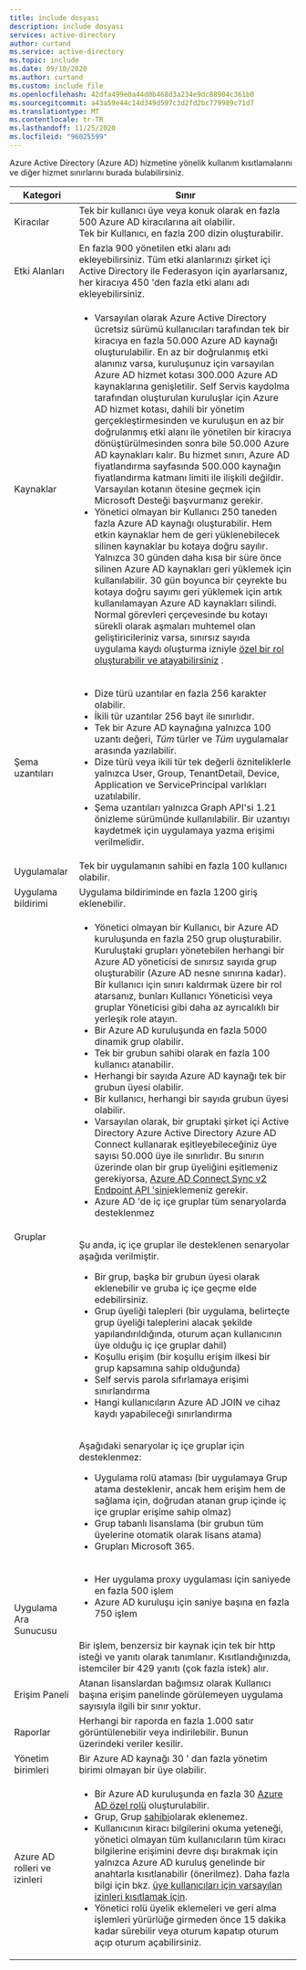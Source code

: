 ```yaml
---
title: include dosyası
description: include dosyası
services: active-directory
author: curtand
ms.service: active-directory
ms.topic: include
ms.date: 09/10/2020
ms.author: curtand
ms.custom: include file
ms.openlocfilehash: 42dfa499e0a44d0b468d3a234e9dc88904c361b0
ms.sourcegitcommit: a43a59e44c14d349d597c3d2fd2bc779989c71d7
ms.translationtype: MT
ms.contentlocale: tr-TR
ms.lasthandoff: 11/25/2020
ms.locfileid: "96025599"
---
```

Azure Active Directory (Azure AD) hizmetine yönelik kullanım kısıtlamalarını ve diğer hizmet sınırlarını burada bulabilirsiniz.

| Kategori | Sınır |
| --- | --- |
| Kiracılar | Tek bir kullanıcı üye veya konuk olarak en fazla 500 Azure AD kiracılarına ait olabilir.<br/>Tek bir Kullanıcı, en fazla 200 dizin oluşturabilir. |
| Etki Alanları | En fazla 900 yönetilen etki alanı adı ekleyebilirsiniz. Tüm etki alanlarınızı şirket içi Active Directory ile Federasyon için ayarlarsanız, her kiracıya 450 'den fazla etki alanı adı ekleyebilirsiniz. |
|Kaynaklar |<ul><li>Varsayılan olarak Azure Active Directory ücretsiz sürümü kullanıcıları tarafından tek bir kiracıya en fazla 50.000 Azure AD kaynağı oluşturulabilir. En az bir doğrulanmış etki alanınız varsa, kuruluşunuz için varsayılan Azure AD hizmet kotası 300.000 Azure AD kaynaklarına genişletilir. Self Servis kaydolma tarafından oluşturulan kuruluşlar için Azure AD hizmet kotası, dahili bir yönetim gerçekleştirmesinden ve kuruluşun en az bir doğrulanmış etki alanı ile yönetilen bir kiracıya dönüştürülmesinden sonra bile 50.000 Azure AD kaynakları kalır. Bu hizmet sınırı, Azure AD fiyatlandırma sayfasında 500.000 kaynağın fiyatlandırma katmanı limiti ile ilişkili değildir. Varsayılan kotanın ötesine geçmek için Microsoft Desteği başvurmanız gerekir.</li><li>Yönetici olmayan bir Kullanıcı 250 taneden fazla Azure AD kaynağı oluşturabilir. Hem etkin kaynaklar hem de geri yüklenebilecek silinen kaynaklar bu kotaya doğru sayılır. Yalnızca 30 günden daha kısa bir süre önce silinen Azure AD kaynakları geri yüklemek için kullanılabilir. 30 gün boyunca bir çeyrekte bu kotaya doğru sayımı geri yüklemek için artık kullanılamayan Azure AD kaynakları silindi. Normal görevleri çerçevesinde bu kotayı sürekli olarak aşmaları muhtemel olan geliştiricileriniz varsa, sınırsız sayıda uygulama kaydı oluşturma izniyle [özel bir rol oluşturabilir ve atayabilirsiniz](../articles/active-directory/roles/quickstart-app-registration-limits.md) .</li></ul> |
| Şema uzantıları |<ul><li>Dize türü uzantılar en fazla 256 karakter olabilir. </li><li>İkili tür uzantılar 256 bayt ile sınırlıdır.</li><li>Tek bir Azure AD kaynağına yalnızca 100 uzantı değeri, *Tüm* türler ve *Tüm* uygulamalar arasında yazılabilir.</li><li>Dize türü veya ikili tür tek değerli özniteliklerle yalnızca User, Group, TenantDetail, Device, Application ve ServicePrincipal varlıkları uzatılabilir.</li><li>Şema uzantıları yalnızca Graph API'si 1.21 önizleme sürümünde kullanılabilir. Bir uzantıyı kaydetmek için uygulamaya yazma erişimi verilmelidir.</li></ul> |
| Uygulamalar |Tek bir uygulamanın sahibi en fazla 100 kullanıcı olabilir. |
|Uygulama bildirimi |Uygulama bildiriminde en fazla 1200 giriş eklenebilir. |
| Gruplar |<ul><li>Yönetici olmayan bir Kullanıcı, bir Azure AD kuruluşunda en fazla 250 grup oluşturabilir. Kuruluştaki grupları yönetebilen herhangi bir Azure AD yöneticisi de sınırsız sayıda grup oluşturabilir (Azure AD nesne sınırına kadar). Bir kullanıcı için sınırı kaldırmak üzere bir rol atarsanız, bunları Kullanıcı Yöneticisi veya gruplar Yöneticisi gibi daha az ayrıcalıklı bir yerleşik role atayın.</li><li>Bir Azure AD kuruluşunda en fazla 5000 dinamik grup olabilir.<li>Tek bir grubun sahibi olarak en fazla 100 kullanıcı atanabilir.</li><li>Herhangi bir sayıda Azure AD kaynağı tek bir grubun üyesi olabilir.</li><li>Bir kullanıcı, herhangi bir sayıda grubun üyesi olabilir.</li><li>Varsayılan olarak, bir gruptaki şirket içi Active Directory Azure Active Directory Azure AD Connect kullanarak eşitleyebileceğiniz üye sayısı 50.000 üye ile sınırlıdır. Bu sınırın üzerinde olan bir grup üyeliğini eşitlemeniz gerekiyorsa, [Azure AD Connect Sync v2 Endpoint API 'sini](../articles/active-directory/hybrid/how-to-connect-sync-endpoint-api-v2.md)eklemeniz gerekir.</li><li>Azure AD 'de iç içe gruplar tüm senaryolarda desteklenmez</li></ul><br/> Şu anda, iç içe gruplar ile desteklenen senaryolar aşağıda verilmiştir.<ul><li> Bir grup, başka bir grubun üyesi olarak eklenebilir ve gruba iç içe geçme elde edebilirsiniz.</li><li> Grup üyeliği talepleri (bir uygulama, belirteçte grup üyeliği taleplerini alacak şekilde yapılandırıldığında, oturum açan kullanıcının üye olduğu iç içe gruplar dahil)</li><li>Koşullu erişim (bir koşullu erişim ilkesi bir grup kapsamına sahip olduğunda)</li><li>Self servis parola sıfırlamaya erişimi sınırlandırma</li><li>Hangi kullanıcıların Azure AD JOIN ve cihaz kaydı yapabileceği sınırlandırma</li></ul><br/>Aşağıdaki senaryolar iç içe gruplar için desteklenmez:<ul><li> Uygulama rolü ataması (bir uygulamaya Grup atama desteklenir, ancak hem erişim hem de sağlama için, doğrudan atanan grup içinde iç içe gruplar erişime sahip olmaz)</li><li>Grup tabanlı lisanslama (bir grubun tüm üyelerine otomatik olarak lisans atama)</li><li>Grupları Microsoft 365.</li></ul> |
| Uygulama Ara Sunucusu | <ul><li>Her uygulama proxy uygulaması için saniyede en fazla 500 işlem</li><li>Azure AD kuruluşu için saniye başına en fazla 750 işlem</li></ul><br/>Bir işlem, benzersiz bir kaynak için tek bir http isteği ve yanıtı olarak tanımlanır. Kısıtlandığınızda, istemciler bir 429 yanıtı (çok fazla istek) alır. |
| Erişim Paneli |Atanan lisanslardan bağımsız olarak Kullanıcı başına erişim panelinde görülemeyen uygulama sayısıyla ilgili bir sınır yoktur.  |
| Raporlar | Herhangi bir raporda en fazla 1.000 satır görüntülenebilir veya indirilebilir. Bunun üzerindeki veriler kesilir. |
| Yönetim birimleri | Bir Azure AD kaynağı 30 ' dan fazla yönetim birimi olmayan bir üye olabilir. |
| Azure AD rolleri ve izinleri | <ul><li>Bir Azure AD kuruluşunda en fazla 30 [Azure AD özel rolü](/azure/active-directory//users-groups-roles/roles-custom-overview?context=azure%252factive-directory%252fusers-groups-roles%252fcontext%252fugr-context) oluşturulabilir.</li><li>Grup, Grup [sahibi](../articles/active-directory/fundamentals/users-default-permissions.md?context=azure%252factive-directory%252fusers-groups-roles%252fcontext%252fugr-context#object-ownership)olarak eklenemez.</li><li>Kullanıcının kiracı bilgilerini okuma yeteneği, yönetici olmayan tüm kullanıcıların tüm kiracı bilgilerine erişimini devre dışı bırakmak için yalnızca Azure AD kuruluş genelinde bir anahtarla kısıtlanabilir (önerilmez). Daha fazla bilgi için bkz. [üye kullanıcıları için varsayılan izinleri kısıtlamak için](../articles/active-directory/fundamentals/users-default-permissions.md?context=azure%252factive-directory%252fusers-groups-roles%252fcontext%252fugr-context#restrict-member-users-default-permissions).</li><li>Yönetici rolü üyelik eklemeleri ve geri alma işlemleri yürürlüğe girmeden önce 15 dakika kadar sürebilir veya oturum kapatıp oturum açıp oturum açabilirsiniz.</li></ul> |
